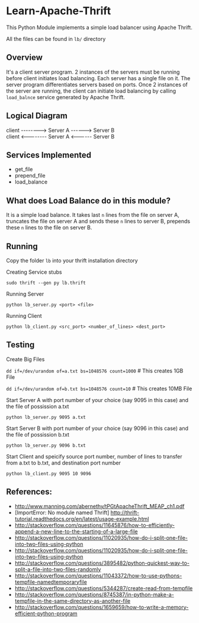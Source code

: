 Learn-Apache-Thrift
===================

This Python Module implements a simple load balancer using Apache Thrift.

All the files can be found in `lb/` directory

## Overview
It's a client server program. 2 instances of the servers must be running before client initiates load balancing. Each server has a single file on it. The server program differentiates servers based on ports. Once 2 instances of the server are running, the client can initiate load balancing by calling `load_balnce` service generated by Apache Thrift.

## Logical Diagram
client --------> Server A ------> Server B <br />
client <-------- Server A <------ Server B

## Services Implemented
* get_file
* prepend_file
* load_balance

## What does Load Balance do in this module?
It is a simple load balance. It takes last `n` lines from the file on server A, truncates the file on server A and sends these `n` lines to server B, prepends these `n` lines to the file on server B.

## Running
Copy the folder `lb` into your thrift installation directory

Creating Service stubs

`sudo thrift --gen py lb.thrift`

Running Server

`python lb_server.py <port> <file>`

Running Client

`python lb_client.py <src_port> <number_of_lines> <dest_port>`

## Testing
Create Big Files

`dd if=/dev/urandom of=a.txt bs=1048576 count=1000` # This creates 1GB File

`dd if=/dev/urandom of=b.txt bs=1048576 count=10` # This creates 10MB File

Start Server A with port number of your choice (say 9095 in this case) and the file of possission a.txt

`python lb_server.py 9095 a.txt` 

Start Server B with port number of your choice (say 9096 in this case) and the file of possission b.txt

`python lb_server.py 9096 b.txt` 

Start Client and speicify source port number, number of lines to transfer from a.txt to b.txt, and destination port number

`python lb_client.py 9095 10 9096`


## References:
* http://www.manning.com/abernethy/tPGtApacheThrift_MEAP_ch1.pdf
* [ImportError: No module named Thrift] http://thrift-tutorial.readthedocs.org/en/latest/usage-example.html
* http://stackoverflow.com/questions/11645876/how-to-efficiently-append-a-new-line-to-the-starting-of-a-large-file
* http://stackoverflow.com/questions/11020935/how-do-i-split-one-file-into-two-files-using-python
* http://stackoverflow.com/questions/11020935/how-do-i-split-one-file-into-two-files-using-python
* http://stackoverflow.com/questions/3895482/python-quickest-way-to-split-a-file-into-two-files-randomly
* http://stackoverflow.com/questions/11043372/how-to-use-pythons-tempfile-namedtemporaryfile
* http://stackoverflow.com/questions/5344287/create-read-from-tempfile
* http://stackoverflow.com/questions/8745387/in-python-make-a-tempfile-in-the-same-directory-as-another-file
* http://stackoverflow.com/questions/1659659/how-to-write-a-memory-efficient-python-program
